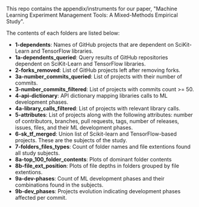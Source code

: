 This repo contains the appendix/instruments for our paper, "Machine Learning Experiment Management Tools: A Mixed-Methods Empirical Study".

The contents of each folders are listed below:

- **1-dependents**: Names of GitHub projects that are dependent on SciKit-Learn and TensorFlow libraries.
- **1a-dependents_queried**: Query results of GitHub repositories dependent on SciKit-Learn and TensorFlow libraries.
- **2-forks_removed**: List of GitHub projects left after removing forks.
- **3a-number_commits_queried**: List of projects with their number of commits.
- **3-number_commits_filtered**: List of projects with commits count >= 50.
- **4-api-dictionary**: API dictionary mapping libraries calls to ML development phases.
- **4a-library_calls_filtered**: List of projects with relevant library calls.
- **5-attributes**: List of projects along with the following attributes: number of contributors, branches, pull requests, tags, number of releases, issues, files, and their ML development phases.
- **6-sk_tf_merged**: Union list of Scikit-learn and TensorFlow-based projects. These are the subjects of the study.
- **7-folders_files_types**: Count of folder names and file extentions found all study subjects.
- **8a-top_100_folder_contents**: Plots of dominant folder contents
- **8b-file_ext_position**: Plots of file depths in folders grouped by file extentions.
- **9a-dev-phases**: Count of ML development phases and their combinations found in the subjects.
- **9b-dev_phases**: Projects evolution indicating development phases affected per commit.
